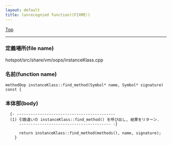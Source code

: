 ```yaml
---
layout: default
title: (unrecognied function)(FIXME!)
---
```

[Top](../index.html)

--- 
### 定義場所(file name)
hotspot/src/share/vm/oops/instanceKlass.cpp

### 名前(function name)
```
methodOop instanceKlass::find_method(Symbol* name, Symbol* signature) const {
```

### 本体部(body)
```
  {- -------------------------------------------
  (1) 引数違いの instanceKlass::find_method() を呼び出し, 結果をリターン.
      ---------------------------------------- -}

	  return instanceKlass::find_method(methods(), name, signature);
	}
	
```


